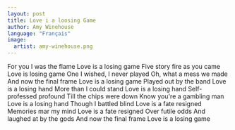 ```yaml
---
layout: post
title: Love i a loosing Game
author: Amy Winehouse
language: "Français"
image:
  artist: amy-winehouse.png
---
```

For you I was the flame
Love is a losing game
Five story fire as you came
Love is losing game
One I wished, I never played
Oh, what a mess we made
And now the final frame
Love is a losing game
Played out by the band
Love is a losing hand
More than I could stand
Love is a losing hand
Self-professed profound
Till the chips were down
Know you're a gambling man
Love is a losing hand
Though I battled blind
Love is a fate resigned
Memories mar my mind
Love is a fate resigned
Over futile odds
And laughed at by the gods
And now the final frame
Love is a losing game
